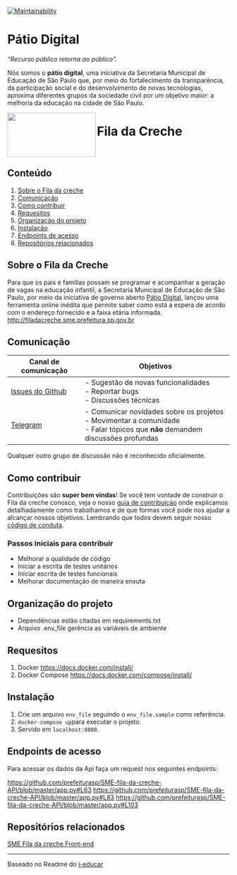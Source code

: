 [![Maintainability](https://api.codeclimate.com/v1/badges/4c615c9093a4c6c95d4a/maintainability)](https://codeclimate.com/github/prefeiturasp/SME-fila-da-creche-API/maintainability)

# Pátio Digital

_“Recurso público retorna ao público”._

Nós somos o **pátio digital**, uma iniciativa da Secretaria Municipal de Educação de São Paulo que, por meio do fortalecimento da transparência, da participação social e do desenvolvimento de novas tecnologias, aproxima diferentes grupos da sociedade civil por um objetivo maior: a melhoria da educação na cidade de São Paulo. 

<a href="url"><img src="http://patiodigital.prefeitura.sp.gov.br/wp-content/uploads/sites/4/2018/04/logo_fila.jpg" align="left" height="100" width="200" ></a> 

# Fila da Creche
</br>

## Conteúdo

1. [Sobre o Fila da creche](#sobre-o-fila-da-creche)
2. [Comunicação](#comunicação)
3. [Como contribuir](#como-contribuir)
4. [Requesitos](#requesitos)
5. [Organização do projeto](#organização-do-projeto)
6. [Instalação](#instalação)
7. [Endpoints de acesso](#endpoints-de-acesso)
8. [Repositórios relacionados](#repositórios-relacionados)


## Sobre o Fila da Creche 

Para que os pais e famílias possam se programar e acompanhar a geração de vagas na educação infantil, a Secretaria Municipal de Educação de São Paulo, por meio da iniciativa de governo aberto [Pátio Digital](http://patiodigital.prefeitura.sp.gov.br/), lançou uma ferramenta online inédita que permite saber como está a espera de acordo com o endereço fornecido e a faixa etária informada. 
http://filadacreche.sme.prefeitura.sp.gov.br



## Comunicação

| Canal de comunicação | Objetivos |
|----------------------|-----------|
| [Issues do Github](https://github.com/prefeiturasp/SME-fila-da-creche-API/issues) | - Sugestão de novas funcionalidades<br> - Reportar bugs<br> - Discussões técnicas |
| [Telegram](https://t.me/patiodigital ) | - Comunicar novidades sobre os projetos<br> - Movimentar a comunidade<br>  - Falar tópicos que **não** demandem discussões profundas |

Qualquer outro grupo de discussão não é reconhecido oficialmente.


## Como contribuir

Contribuições são **super bem vindas**! Se você tem vontade de construir o
Fila da creche conosco, veja o nosso [guia de contribuição](./CONTRIBUTING.md)
onde explicamos detalhadamente como trabalhamos e de que formas você pode nos
ajudar a alcançar nossos objetivos. Lembrando que todos devem seguir 
nosso [código de conduta](./CODEOFCONDUCT.md).


### Passos iniciais para contribuir

- Melhorar a qualidade de código
- Iniciar a escrita de testes unitários
- Iniciar escrita de testes funcionais
- Melhorar documentação de maneira enxuta


## Organização do projeto

* Dependências estão citadas em requirements.txt
* Arquivo .env_file gerência as variáveis de ambiente


## Requesitos

1. Docker https://docs.docker.com/install/
2. Docker Compose https://docs.docker.com/compose/install/
  

## Instalação

1. Crie um arquivo `env_file` seguindo o `env_file.sample` como referência.
2. `docker-compose up`para executar o projeto.
3. Servido em `localhost:8080`.


## Endpoints de acesso

 Para acessar os dados da Api faça um request nos seguintes endpoints:
 
 https://github.com/prefeiturasp/SME-fila-da-creche-API/blob/master/app.py#L63
 https://github.com/prefeiturasp/SME-fila-da-creche-API/blob/master/app.py#L83
 https://github.com/prefeiturasp/SME-fila-da-creche-API/blob/master/app.py#L103

## Repositórios relacionados

[SME Fila da creche Front-end](https://github.com/prefeiturasp/SME-FilaDaCreche)

---

Baseado no Readme do [i-educar](https://github.com/portabilis/i-educar)
